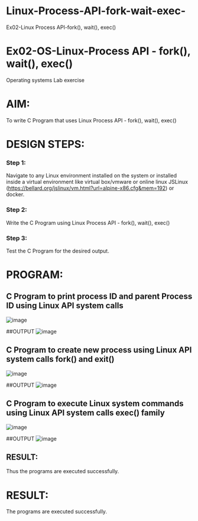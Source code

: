 # Linux-Process-API-fork-wait-exec-
Ex02-Linux Process API-fork(), wait(), exec()
# Ex02-OS-Linux-Process API - fork(), wait(), exec()
Operating systems Lab exercise


# AIM:
To write C Program that uses Linux Process API - fork(), wait(), exec()

# DESIGN STEPS:

### Step 1:

Navigate to any Linux environment installed on the system or installed inside a virtual environment like virtual box/vmware or online linux JSLinux (https://bellard.org/jslinux/vm.html?url=alpine-x86.cfg&mem=192) or docker.

### Step 2:

Write the C Program using Linux Process API - fork(), wait(), exec()

### Step 3:

Test the C Program for the desired output. 

# PROGRAM:

## C Program to print process ID and parent Process ID using Linux API system calls
![image](https://github.com/Oviya24032K6/Linux-Process-API-fork-wait-exec/assets/147139999/5bae2ba5-30c0-4e15-b0c9-e6fdd422b34a)

















##OUTPUT
![image](https://github.com/Oviya24032K6/Linux-Process-API-fork-wait-exec/assets/147139999/19ec8b81-c836-4c6f-b462-5f1c36f62be2)















## C Program to create new process using Linux API system calls fork() and exit()
![image](https://github.com/Oviya24032K6/Linux-Process-API-fork-wait-exec/assets/147139999/53a9f727-557d-407a-9b1f-cdea236ebdec)














##OUTPUT
![image](https://github.com/Oviya24032K6/Linux-Process-API-fork-wait-exec/assets/147139999/f8fbccd8-3775-4e0b-bea1-9c07f05c66b3)









## C Program to execute Linux system commands using Linux API system calls exec() family
![image](https://github.com/Oviya24032K6/Linux-Process-API-fork-wait-exec/assets/147139999/9b02f101-b581-440f-a798-299f051323e5)


























##OUTPUT
![image](https://github.com/Oviya24032K6/Linux-Process-API-fork-wait-exec/assets/147139999/43ada7b6-03a3-4c18-bb65-b1682fc76a05)



## RESULT:
Thus the programs are executed successfully.















# RESULT:
The programs are executed successfully.
